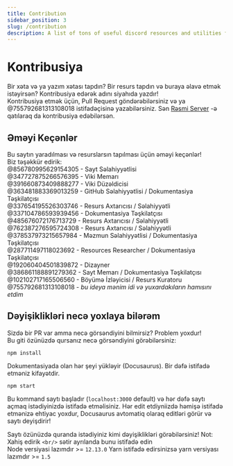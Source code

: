 ```yaml
---
title: Contribution
sidebar_position: 3
slug: /contribution
description: A list of tons of useful discord resources and utilities for all types of users, from beginners to power users.
---
```


# Kontribusiya

Bir xəta və ya yazım xətası tapdın? Bir resurs tapdın və buraya əlavə etmək istəyirsən? Kontribusiya edərək adını siyahıda yazdır!<br/>
Kontribusiya etmək üçün, Pull Request göndərəbilərsiniz və ya @755792681313108018 istifadəçisinə yazabilərsiniz.
Sən [Rəsmi Server](https://discord.gg/yxbqz9pNxS) -ə qatılaraq da kontribusiya edəbilərsən.

## Əməyi Keçənlər

Bu saytın yaradılması və resurslarsın tapılması üçün əməyi keçənlər!<br/>
Biz təşəkkür edirik:<br/>
@856780995629154305 - Sayt Səlahiyyətlisi <br/>
@347727875266576395 - Viki Memarı <br/>
@391660873409888277 - Viki Düzəldicisi <br/>
@363481883369013259 - GitHub Səlahiyyətlisi / Dokumentasiya Təşkilatçısı<br/>
@337654195526303746 - Resurs Axtarıcısı / Səlahiyyətli<br/>
@337104786593939456 - Dokumentasiya Təşkilatçısı<br/>
@485676072176713729 - Resurs Axtarıcısı / Səlahiyyətli<br/>
@762387276595724308 - Resurs Axtarıcısı / Səlahiyyətli<br/>
@378537973215657984 - Məzmun Səlahiyyətlisi / Dokumentasiya Təşkilatçısı<br/>
@287711497118023692 - Resources Researcher / Dokumentasiya Təşkilatçısı<br/>
@192060404501839872 - Dizayner<br/>
@386861188891279362 - Sayt Memarı / Dokumentasiya Təşkilatçısı<br/>
@102102717165506560 - Böyümə İzləyicisi / Resurs Kuratoru<br/>
@755792681313108018 - *bu ideya mənim idi və yuxardakıların hamısını etdim*

## Dəyişiklikləri necə yoxlaya bilərəm

Sizdə bir PR var amma necə görsəndiyini bilmirsiz? Problem yoxdur!<br/>
Bu giti özünüzdə qursanız necə görsəndiyini görəbilərsiniz:

```
npm install
```

Dokumentasiyada olan hər şeyi yükləyir (Docusaurus). Bir dəfə istifadə etməniz kifayətdir.

```
npm start
```

Bu kommand saytı başladır (``localhost:3000`` default) və hər dəfə saytı açmaq istədiyinizdə istifadə etməlisiniz.
Hər edit etdiyniizdə həmişə istifadə etmənizə ehtiyac yoxdur, Docusaurus avtomatiq olaraq editləri görür və saytı deyişdirir!

Saytı özünüzdə quranda istədiyiniz kimi dəyişiklikləri görəbilərsiniz!
Not: Xahiş edirik ``<br/>`` sətir ayrılanda bunu istifadə edin<br/>
Node versiyasi lazımdır >= ``12.13.0``
Yarn istifadə edirsinizsə yarn versiyası lazımdır >= ``1.5``
